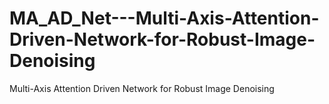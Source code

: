 # MA_AD_Net---Multi-Axis-Attention-Driven-Network-for-Robust-Image-Denoising
Multi-Axis Attention Driven Network for Robust Image Denoising
